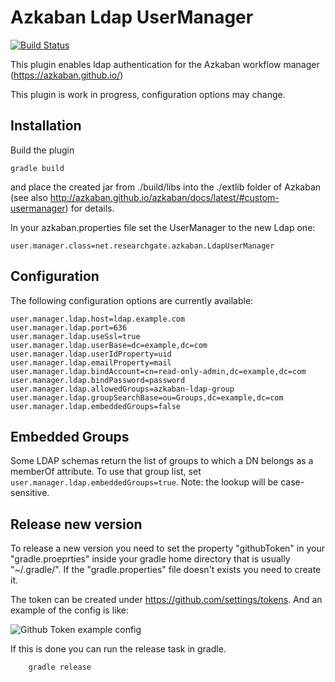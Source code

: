Azkaban Ldap UserManager
========================

[![Build Status](https://travis-ci.org/researchgate/azkaban-ldap-usermanager.svg?branch=master)](https://travis-ci.org/researchgate/azkaban-ldap-usermanager)

This plugin enables ldap authentication for the Azkaban workflow manager (https://azkaban.github.io/)

This plugin is work in progress, configuration options may change.

Installation
------------

Build the plugin

```
gradle build
```

and place the created jar from ./build/libs into the ./extlib folder of Azkaban (see also http://azkaban.github.io/azkaban/docs/latest/#custom-usermanager) for details.

In your azkaban.properties file set the UserManager to the new Ldap one:

```
user.manager.class=net.researchgate.azkaban.LdapUserManager
```

Configuration
-------------

The following configuration options are currently available:

```
user.manager.ldap.host=ldap.example.com
user.manager.ldap.port=636
user.manager.ldap.useSsl=true
user.manager.ldap.userBase=dc=example,dc=com
user.manager.ldap.userIdProperty=uid
user.manager.ldap.emailProperty=mail
user.manager.ldap.bindAccount=cn=read-only-admin,dc=example,dc=com
user.manager.ldap.bindPassword=password
user.manager.ldap.allowedGroups=azkaban-ldap-group
user.manager.ldap.groupSearchBase=ou=Groups,dc=example,dc=com
user.manager.ldap.embeddedGroups=false
```

Embedded Groups
---------------

Some LDAP schemas return the list of groups to which a DN belongs as a
<List>memberOf attribute.  To use that group list, set
```user.manager.ldap.embeddedGroups=true```.  Note: the lookup will be
case-sensitive.

Release new version
-------------------
To release a new version you need to set the property "githubToken" in your "gradle.proeprties" inside your gradle home directory that is usually "~/.gradle/".
If the "gradle.properties" file doesn't exists you need to create it.

The token can be created under https://github.com/settings/tokens. And an example of the config is like:

![Github Token example config](https://github.com/researchgate/azkaban-ldap-usermanager/raw/master/doc/github_token_settings.png)

If this is done you can run the release task in gradle.
```
    gradle release
```
